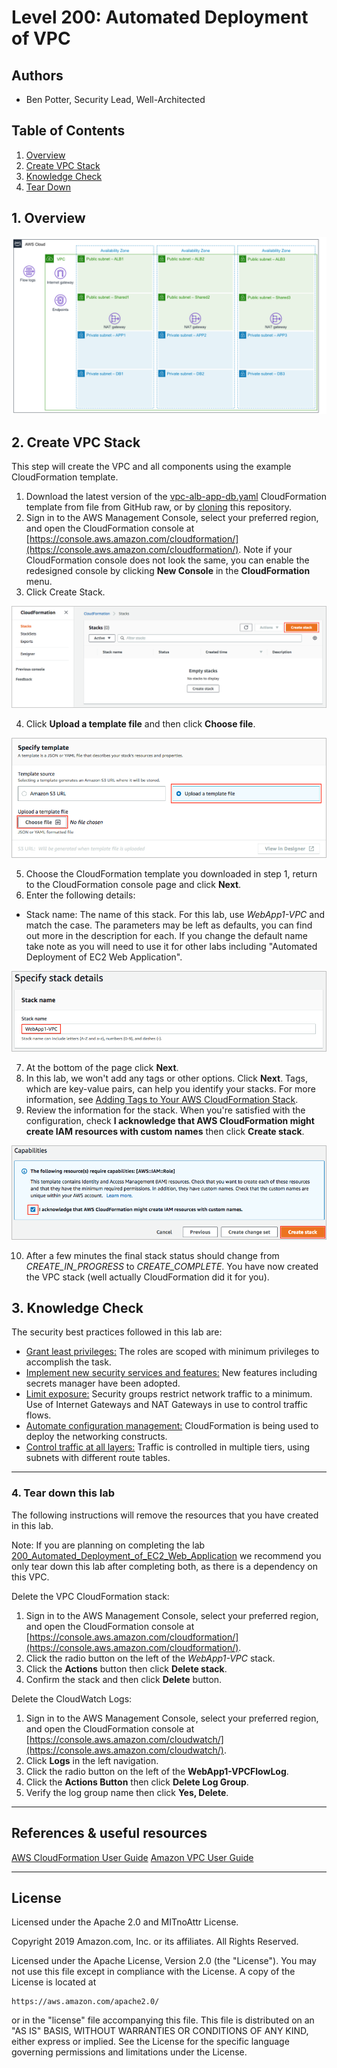 ﻿# Level 200: Automated Deployment of VPC

## Authors

- Ben Potter, Security Lead, Well-Architected

## Table of Contents

1. [Overview](#overview)
2. [Create VPC Stack](#create_vpc_stack)
3. [Knowledge Check](#knowledge_check)
4. [Tear Down](#tear_down)

## 1. Overview <a name="overview"></a>

![architecture](Images/architecture.png)

## 2. Create VPC Stack <a name="create_vpc_stack"></a>

This step will create the VPC and all components using the example CloudFormation template.

1. Download the latest version of the [vpc-alb-app-db.yaml](https://raw.githubusercontent.com/awslabs/aws-well-architected-labs/master/Security/200_Automated_Deployment_of_VPC/Code/vpc-alb-app-db.yaml) CloudFormation template from file from GitHub raw, or by [cloning](https://help.github.com/en/articles/cloning-a-repository) this repository.
2. Sign in to the AWS Management Console, select your preferred region, and open the CloudFormation console at [https://console.aws.amazon.com/cloudformation/](https://console.aws.amazon.com/cloudformation/). Note if your CloudFormation console does not look the same, you can enable the redesigned console by clicking **New Console** in the **CloudFormation** menu.
3. Click Create Stack.

![cloudformation-createstack-1](Images/cloudformation-createstack-1.png)

4. Click **Upload a template file** and then click **Choose file**.

![cloudformation-createstack-2](Images/cloudformation-createstack-2.png)

5. Choose the CloudFormation template you downloaded in step 1, return to the CloudFormation console page and click **Next**.
6. Enter the following details:
  * Stack name: The name of this stack. For this lab, use *WebApp1-VPC* and match the case.
  The parameters may be left as defaults, you can find out more in the description for each. If you change the default name take note as you will need to use it for other labs including "Automated Deployment of EC2 Web Application".

![cloudformation-vpc-params](Images/cloudformation-vpc-params.png)

7. At the bottom of the page click **Next**.
8. In this lab, we won't add any tags or other options. Click **Next**. Tags, which are key-value pairs, can help you identify your stacks. For more information, see [Adding Tags to Your AWS CloudFormation Stack](https://docs.aws.amazon.com/AWSCloudFormation/latest/UserGuide//cfn-console-add-tags.html).
9. Review the information for the stack. When you're satisfied with the configuration, check **I acknowledge that AWS CloudFormation might create IAM resources with custom names** then click **Create stack**.

![cloudformation-vpc-createstack-final](Images/cloudformation-vpc-createstack-final.png)

10. After a few minutes the final stack status should change from *CREATE_IN_PROGRESS* to *CREATE_COMPLETE*.
You have now created the VPC stack (well actually CloudFormation did it for you).

## 3. Knowledge Check <a name="knowledge_check"></a>

The security best practices followed in this lab are: <a name="best_practices"></a>

* [Grant least privileges:](https://wa.aws.amazon.com/wat.question.SEC_3.en.html) The roles are scoped with minimum privileges to accomplish the task.
* [Implement new security services and features:](https://wa.aws.amazon.com/wat.question.SEC_5.en.html) New features including secrets manager have been adopted.
* [Limit exposure:](https://wa.aws.amazon.com/wat.question.SEC_6.en.html) Security groups restrict network traffic to a minimum. Use of Internet Gateways and NAT Gateways in use to control traffic flows.
* [Automate configuration management:](https://wa.aws.amazon.com/wat.question.SEC_6.en.html) CloudFormation is being used to deploy the networking constructs.
* [Control traffic at all layers:](https://wa.aws.amazon.com/wat.question.SEC_6.en.html) Traffic is controlled in multiple tiers, using subnets with different route tables.

***

### 4. Tear down this lab <a name="tear_down"></a>

The following instructions will remove the resources that you have created in this lab.

Note: If you are planning on completing the lab [200_Automated_Deployment_of_EC2_Web_Application](../200_Automated_Deployment_of_EC2_Web_Application/README.md) we recommend you only tear down this lab after completing both, as there is a dependency on this VPC.

Delete the VPC CloudFormation stack:

1. Sign in to the AWS Management Console, select your preferred region, and open the CloudFormation console at [https://console.aws.amazon.com/cloudformation/](https://console.aws.amazon.com/cloudformation/).
2. Click the radio button on the left of the *WebApp1-VPC* stack.
3. Click the **Actions** button then click **Delete stack**.
4. Confirm the stack and then click **Delete** button.

Delete the CloudWatch Logs:

1. Sign in to the AWS Management Console, select your preferred region, and open the CloudFormation console at [https://console.aws.amazon.com/cloudwatch/](https://console.aws.amazon.com/cloudwatch/).
2. Click **Logs** in the left navigation.
3. Click the radio button on the left of the **WebApp1-VPCFlowLog**.
4. Click the **Actions Button** then click **Delete Log Group**.
5. Verify the log group name then click **Yes, Delete**.

***

## References & useful resources

[AWS CloudFormation User Guide](https://docs.aws.amazon.com/AWSCloudFormation/latest/UserGuide/Welcome.html)
[Amazon VPC User Guide](https://docs.aws.amazon.com/vpc/latest/userguide/what-is-amazon-vpc.html)

***

## License

Licensed under the Apache 2.0 and MITnoAttr License.

Copyright 2019 Amazon.com, Inc. or its affiliates. All Rights Reserved.

Licensed under the Apache License, Version 2.0 (the "License"). You may not use this file except in compliance with the License. A copy of the License is located at

    https://aws.amazon.com/apache2.0/

or in the "license" file accompanying this file. This file is distributed on an "AS IS" BASIS, WITHOUT WARRANTIES OR CONDITIONS OF ANY KIND, either express or implied. See the License for the specific language governing permissions and limitations under the License.
